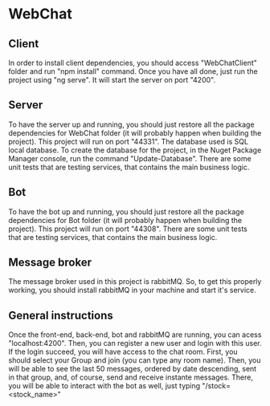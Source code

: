 # WebChat

## Client
In order to install client dependencies, you should access "WebChatClient" folder and run "npm install" command.
Once you have all done, just run the project using "ng serve". It will start the server on port "4200".

## Server
To have the server up and running, you should just restore all the package dependencies for WebChat folder (it will probably happen when building the project).
This project will run on port "44331".
The database used is SQL local database. To create the database for the project, in the Nuget Package Manager console, run the command "Update-Database".
There are some unit tests that are testing services, that contains the main business logic.

## Bot
To have the bot up and running, you should just restore all the package dependencies for Bot folder (it will probably happen when building the project).
This project will run on port "44308".
There are some unit tests that are testing services, that contains the main business logic.

## Message broker
The message broker used in this project is rabbitMQ. So, to get this properly working, you should install rabbitMQ in your machine and start it's service.

## General instructions
Once the front-end, back-end, bot and rabbitMQ are running, you can acess "localhost:4200". Then, you can register a new user and login with this user. If the login succeed, you will have access to the chat room. First, you should select your Group and join (you can type any room name). Then, you will be able to see the last 50 messages, ordered by date descending, sent in that group, and, of course, send and receive instante messages. There, you will be able to interact with the bot as well, just typing "/stock=<stock_name>"
